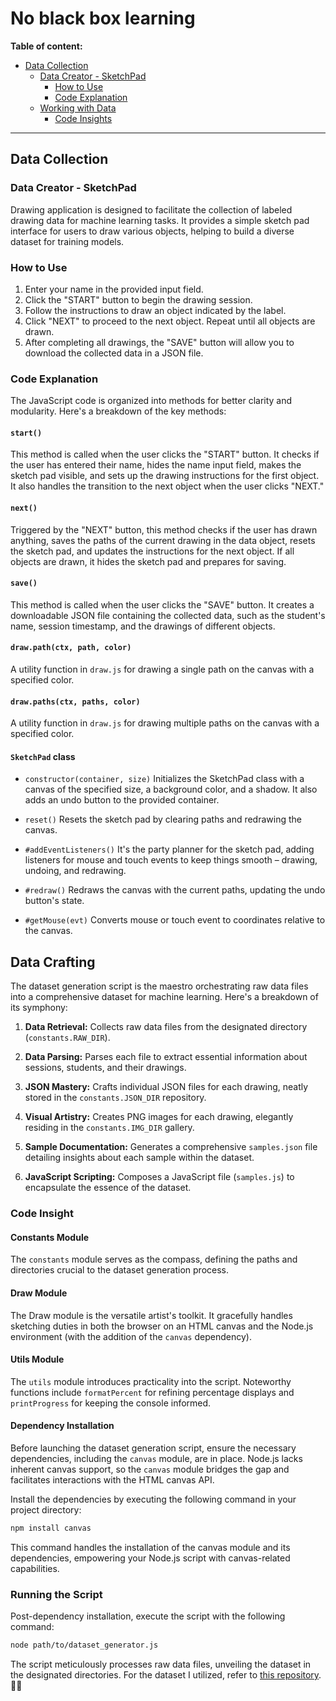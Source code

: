 # No black box learning

**Table of content:**
- [Data Collection](#data-collection)
  - [Data Creator - SketchPad](#data-creator-drawing)
    - [How to Use](#how-to-use)
    - [Code Explanation](#code-explanation)
  - [Working with Data](#dataset-generation)
    - [Code Insights](#code-explanation-2)
---

<a id=data-collection></a>
## Data Collection

<a id=data-creator-drawing></a>
### Data Creator - SketchPad
Drawing application is designed to facilitate the collection of labeled drawing data for machine learning tasks. It provides a simple sketch pad interface for users to draw various objects, helping to build a diverse dataset for training models.

<a id=how-to-use></a>
### How to Use
1. Enter your name in the provided input field.
2. Click the "START" button to begin the drawing session.
3. Follow the instructions to draw an object indicated by the label.
4. Click "NEXT" to proceed to the next object. Repeat until all objects are drawn.
5. After completing all drawings, the "SAVE" button will allow you to download the collected data in a JSON file.

<a id=code-explanation></a>
### Code Explanation
The JavaScript code is organized into methods for better clarity and modularity. Here's a breakdown of the key methods:

#### `start()`
This method is called when the user clicks the "START" button. It checks if the user has entered their name, hides the name input field, makes the sketch pad visible, and sets up the drawing instructions for the first object. It also handles the transition to the next object when the user clicks "NEXT."

#### `next()`
Triggered by the "NEXT" button, this method checks if the user has drawn anything, saves the paths of the current drawing in the data object, resets the sketch pad, and updates the instructions for the next object. If all objects are drawn, it hides the sketch pad and prepares for saving.

#### `save()`
This method is called when the user clicks the "SAVE" button. It creates a downloadable JSON file containing the collected data, such as the student's name, session timestamp, and the drawings of different objects.

#### `draw.path(ctx, path, color)`
A utility function in `draw.js` for drawing a single path on the canvas with a specified color.

#### `draw.paths(ctx, paths, color)`
A utility function in `draw.js` for drawing multiple paths on the canvas with a specified color.

#### `SketchPad` class
- `constructor(container, size)`
  Initializes the SketchPad class with a canvas of the specified size, a background color, and a shadow. It also adds an undo button to the provided container.

- `reset()`
  Resets the sketch pad by clearing paths and redrawing the canvas.

- `#addEventListeners()`
  It's the party planner for the sketch pad, adding listeners for mouse and touch events to keep things smooth – drawing, undoing, and redrawing.

- `#redraw()`
  Redraws the canvas with the current paths, updating the undo button's state.

- `#getMouse(evt)`
  Converts mouse or touch event to coordinates relative to the canvas.


<a id=dataset-generation></a>
## Data Crafting

The dataset generation script is the maestro orchestrating raw data files into a comprehensive dataset for machine learning. Here's a breakdown of its symphony:

1. **Data Retrieval:**
     Collects raw data files from the designated directory (`constants.RAW_DIR`).
  
2. **Data Parsing:**
     Parses each file to extract essential information about sessions, students, and their drawings.
  
3. **JSON Mastery:**
     Crafts individual JSON files for each drawing, neatly stored in the `constants.JSON_DIR` repository.
  
4. **Visual Artistry:**
     Creates PNG images for each drawing, elegantly residing in the `constants.IMG_DIR` gallery.
  
5. **Sample Documentation:**
    Generates a comprehensive `samples.json` file detailing insights about each sample within the dataset.
  
6. **JavaScript Scripting:**
     Composes a JavaScript file (`samples.js`) to encapsulate the essence of the dataset.

<a id=code-explanation-2></a>
### Code Insight

#### Constants Module
The `constants` module serves as the compass, defining the paths and directories crucial to the dataset generation process.

#### Draw Module
The Draw module is the versatile artist's toolkit. It gracefully handles sketching duties in both the browser on an HTML canvas and the Node.js environment (with the addition of the `canvas` dependency).

#### Utils Module
The `utils` module introduces practicality into the script. Noteworthy functions include `formatPercent` for refining percentage displays and `printProgress` for keeping the console informed.

#### Dependency Installation

Before launching the dataset generation script, ensure the necessary dependencies, including the `canvas` module, are in place. Node.js lacks inherent canvas support, so the `canvas` module bridges the gap and facilitates interactions with the HTML canvas API.

Install the dependencies by executing the following command in your project directory:

```bash
npm install canvas
```

This command handles the installation of the canvas module and its dependencies, empowering your Node.js script with canvas-related capabilities.

### Running the Script

Post-dependency installation, execute the script with the following command:

```bash
node path/to/dataset_generator.js
```

The script meticulously processes raw data files, unveiling the dataset in the designated directories. For the dataset I utilized, refer to [this repository](https://github.com/gniziemazity/drawing-data).🚀✨
